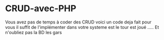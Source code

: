 # CRUD-avec-PHP

Vous avez pas de temps à coder des CRUD voici un code deja fait pour vous il suffit de l'implémenter dans votre systeme est le tour est joué .....
Et n'oubliez pas la BD les gars
